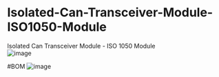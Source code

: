 # Isolated-Can-Transceiver-Module-ISO1050-Module
Isolated Can Transceiver Module - ISO 1050 Module  
![image](https://user-images.githubusercontent.com/45313904/135437344-21cfec2f-9c72-400b-90a4-2b78935f0580.png)

#BOM
![image](https://user-images.githubusercontent.com/45313904/135437025-d2778484-38d4-4c6e-9776-bcb6fb02ff37.png)
